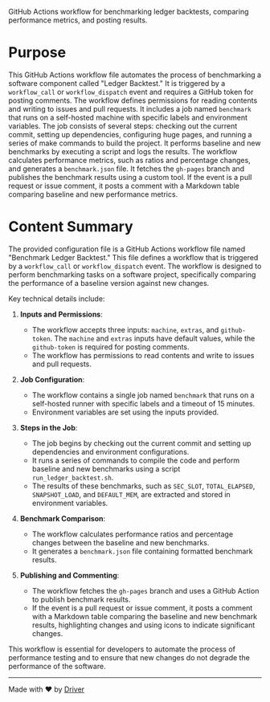 <!--------------------------------------------------------------------------------->
<!-- IMPORTANT: This file is auto-generated by Driver (https://driver.ai). -------->
<!-- Manual edits may be overwritten on future commits. --------------------------->
<!--------------------------------------------------------------------------------->

GitHub Actions workflow for benchmarking ledger backtests, comparing performance metrics, and posting results.

# Purpose
This GitHub Actions workflow file automates the process of benchmarking a software component called "Ledger Backtest." It is triggered by a `workflow_call` or `workflow_dispatch` event and requires a GitHub token for posting comments. The workflow defines permissions for reading contents and writing to issues and pull requests. It includes a job named `benchmark` that runs on a self-hosted machine with specific labels and environment variables. The job consists of several steps: checking out the current commit, setting up dependencies, configuring huge pages, and running a series of make commands to build the project. It performs baseline and new benchmarks by executing a script and logs the results. The workflow calculates performance metrics, such as ratios and percentage changes, and generates a `benchmark.json` file. It fetches the `gh-pages` branch and publishes the benchmark results using a custom tool. If the event is a pull request or issue comment, it posts a comment with a Markdown table comparing baseline and new performance metrics.
# Content Summary
The provided configuration file is a GitHub Actions workflow file named "Benchmark Ledger Backtest." This file defines a workflow that is triggered by a `workflow_call` or `workflow_dispatch` event. The workflow is designed to perform benchmarking tasks on a software project, specifically comparing the performance of a baseline version against new changes.

Key technical details include:

1. **Inputs and Permissions**: 
   - The workflow accepts three inputs: `machine`, `extras`, and `github-token`. The `machine` and `extras` inputs have default values, while the `github-token` is required for posting comments.
   - The workflow has permissions to read contents and write to issues and pull requests.

2. **Job Configuration**:
   - The workflow contains a single job named `benchmark` that runs on a self-hosted runner with specific labels and a timeout of 15 minutes.
   - Environment variables are set using the inputs provided.

3. **Steps in the Job**:
   - The job begins by checking out the current commit and setting up dependencies and environment configurations.
   - It runs a series of commands to compile the code and perform baseline and new benchmarks using a script `run_ledger_backtest.sh`.
   - The results of these benchmarks, such as `SEC_SLOT`, `TOTAL_ELAPSED`, `SNAPSHOT_LOAD`, and `DEFAULT_MEM`, are extracted and stored in environment variables.

4. **Benchmark Comparison**:
   - The workflow calculates performance ratios and percentage changes between the baseline and new benchmarks.
   - It generates a `benchmark.json` file containing formatted benchmark results.

5. **Publishing and Commenting**:
   - The workflow fetches the `gh-pages` branch and uses a GitHub Action to publish benchmark results.
   - If the event is a pull request or issue comment, it posts a comment with a Markdown table comparing the baseline and new benchmark results, highlighting changes and using icons to indicate significant changes.

This workflow is essential for developers to automate the process of performance testing and to ensure that new changes do not degrade the performance of the software.

---
Made with ❤️ by [Driver](https://www.driver.ai/)